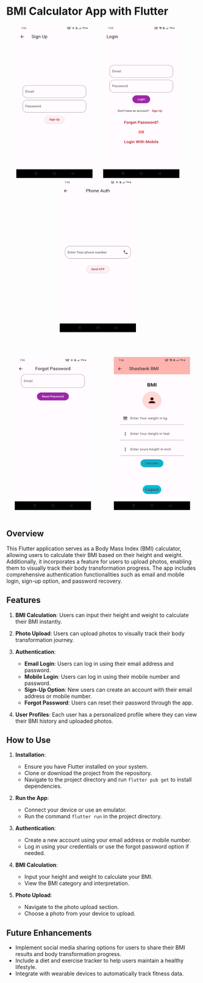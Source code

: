 # BMI Calculator App with Flutter

<p align="center">
  <img src="https://github.com/Shashank-grd/First_App/blob/main/Screenshot1.jpg" alt="example1" width="200" height="400">&nbsp;&nbsp;&nbsp;&nbsp;&nbsp;&nbsp;
  <img src="https://github.com/Shashank-grd/First_App/blob/main/Screenshot2.jpg" alt="example2" width="200" height="400">&nbsp;&nbsp;&nbsp;&nbsp;&nbsp;&nbsp;
  <img src="https://github.com/Shashank-grd/First_App/blob/main/Screenshot3.jpg" alt="example3" width="200" height="400">&nbsp;&nbsp;&nbsp;&nbsp;&nbsp;&nbsp;
</p>

  <!-- Add space between rows -->
<br><br>

<p align="center">
  <img src="https://github.com/Shashank-grd/First_App/blob/main/Screenshot4.jpg" alt="example4" width="200" height="400">&nbsp;&nbsp;&nbsp;&nbsp;&nbsp;&nbsp;&nbsp;&nbsp;&nbsp;&nbsp;&nbsp;&nbsp;&nbsp;&nbsp;
  <img src="https://github.com/Shashank-grd/First_App/blob/main/Screenshot5.jpg" alt="example5" width="200" height="400">&nbsp;&nbsp;&nbsp;&nbsp;&nbsp;&nbsp;&nbsp;&nbsp;&nbsp;&nbsp;&nbsp;&nbsp;&nbsp;&nbsp;
</p>


## Overview

This Flutter application serves as a Body Mass Index (BMI) calculator, allowing users to calculate their BMI based on their height and weight. Additionally, it incorporates a feature for users to upload photos, enabling them to visually track their body transformation progress. The app includes comprehensive authentication functionalities such as email and mobile login, sign-up option, and password recovery.

## Features

1. **BMI Calculation**: Users can input their height and weight to calculate their BMI instantly.

2. **Photo Upload**: Users can upload photos to visually track their body transformation journey. 

3. **Authentication**:
   - **Email Login**: Users can log in using their email address and password.
   - **Mobile Login**: Users can log in using their mobile number and password.
   - **Sign-Up Option**: New users can create an account with their email address or mobile number.
   - **Forgot Password**: Users can reset their password through the app.

4. **User Profiles**: Each user has a personalized profile where they can view their BMI history and uploaded photos.


## How to Use

1. **Installation**:
   - Ensure you have Flutter installed on your system.
   - Clone or download the project from the repository.
   - Navigate to the project directory and run `flutter pub get` to install dependencies.

2. **Run the App**:
   - Connect your device or use an emulator.
   - Run the command `flutter run` in the project directory.

3. **Authentication**:
   - Create a new account using your email address or mobile number.
   - Log in using your credentials or use the forgot password option if needed.

4. **BMI Calculation**:
   - Input your height and weight to calculate your BMI.
   - View the BMI category and interpretation.

5. **Photo Upload**:
   - Navigate to the photo upload section.
   - Choose a photo from your device to upload.

## Future Enhancements

- Implement social media sharing options for users to share their BMI results and body transformation progress.
- Include a diet and exercise tracker to help users maintain a healthy lifestyle.
- Integrate with wearable devices to automatically track fitness data.
